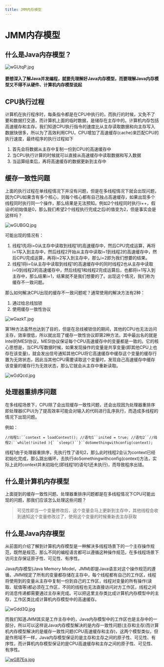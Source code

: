 ```yaml
---
title: JMM内存模型
---
```



# JMM内存模型

## 什么是Java内存模型？

![wGUtqP.jpg](https://s1.ax1x.com/2020/09/10/wGUtqP.jpg)

#### 要想深入了解Java并发编程，就要先理解好Java内存模型，而要理解Java内存模型又不得不从硬件、计算机内存模型说起

## **CPU执行过程**

计算机在执行程序时，每条指令都是在CPU中执行的，而执行的时候，又免不了要和数据打交道，而计算机上面的临时数据，是储存在主存中的。计算机内存包括高速缓存和主存。我们知道CPU执行指令的速度比从主存读取数据和向主存写入数据快很多，所以为了高效利用CPU，CPU增加了高速缓存(cache)来匹配CPU的执行速度，最终程序的执行过程如下

1. 首先会将数据从主存中复制一份到CPU的高速缓存中
2. 当CPU执行计算的时候就可以直接从高速缓存中读取数据和写入数据
3. 当运算结束后，再将高速缓存的数据更新到主存中

## **缓存一致性问题**

上面的执行过程在单线程情况下并没有问题，但是在多线程情况下就会出现问题，因为CPU如果含有多个核心，则每个核心都有自己独占高速缓存，如果出现多个线程同时执行同一个操作，那么结果是无法预知。例如2个线程同时执行i++，假设i的初始值是0，那么我们希望2个线程执行完成之后i的值变为2，但是事实会是这样吗？

![wGUBGQ.jpg](https://s1.ax1x.com/2020/09/10/wGUBGQ.jpg)

可能出现的情况有：

1. 线程1先将i=0从主存中读取到线程1的高速缓存中，然后CPU完成运算，再将i=1写入到主存中，然后线程2开始从主存中读取i=1到线程2的高速缓存中，然后CPU完成运算，再将i=2写入到主存中，那么i=2即为我们想要的结果。
2. 线程1将i=0从主存中读取到线程1的高速缓存中的同时线程2也从主存中读取i=0到线程2的高速缓存中，然后线程1和线程2完成运算后，也都将i=1写入到主存中，那么结果i=1，结果就不是我们想要的了。出现这个情况，我们称为缓存不一致问题。

那么如何解决CPU出现的缓存不一致问题呢？通常使用的解决方法有2种：

1. 通过给总线加锁
2. 使用缓存一致性协议

![wGazkT.jpg](https://s1.ax1x.com/2020/09/10/wGazkT.jpg)

第1种方法虽然也达到了目的，但是在总线被锁住的期间，其他的CPU也无法访问主存，效率很低，所以就出现了缓存一致性协议即第2种方法，其中最出名的就是Intel的MESI协议，MESI协议保证每个CPU高速缓存中的变量都是一致的。它的核心思想是，当CPU写数据时候，如果发现操作的变量是共享变量(即其他CPU上也存在该变量)，就会发出信号通知其他CPU将它高速缓存中缓存这个变量的缓存行置为无效状态，因此当其他CPU需要读取这个变量时，发现自己高速缓存中缓存该变量的缓存行为无效状态，那么它就会从主存中重新读取。

![wGdQcd.jpg](https://s1.ax1x.com/2020/09/10/wGdQcd.jpg)

## **处理器重排序问题**

在多线程场景下，CPU除了会出现缓存一致性问题，还会出现因为处理器重排序即处理器(CPU)为了提高效率可能会对输入的代码进行乱序执行，而造成多线程的情况下出现问题。

例如：

```
//线程1:``context = loadContext(); //语句1``inited = true; //语句2``//线程2:``while(!inited ){` `sleep()``}``doSomethingwithconfig(context);
```

线程1由于处理器重排序，先执行性了语句2，那么此时线程2会认为context已经初始化完成，那么跳出循环，去执行doSomethingwithconfig(context)方法，实际上此时context并未初始化(即线程1的语句1还未执行)，而导致程序出错。

## **什么是计算机内存模型**

上面提到的缓存一致性问题、处理器重排序问题都是在多线程情况下CPU可能出现的问题，那我们应该怎么处理这些问题？

> 可见性即当一个变量修改后，这个变量会马上更新到主存中，其他线程会收到通知这个变量修改过了，使用这个变量的时候重新去主存获取

## **什么是Java内存模型**

从前面的介绍了解到计算机内存模型是一种解决多线程场景下的一个主存操作规范，既然是规范，那么不同的编程语言都可以遵循这种操作规范，在多线程场景下访问主存保证原子性、可见性、有序性。

Java内存模型(Java Memory Model，JMM)即是Java语言对这个操作规范的遵循，JMM规定了所有的变量都存储在主存中，每个线程都有自己的工作区，线程将使用到的变量从主存中复制一份到自己的工作区，线程对变量的所有操作(读取、赋值等)都必须在工作区，不同的线程也无法直接访问对方工作区，线程之间的消息传递都需要通过主存来完成。可以把这里主存类比成计算机内存模型中的主存，工作区类比成计算机内存模型中的高速缓存。

![wGdd3Q.jpg](https://s1.ax1x.com/2020/09/10/wGdd3Q.jpg)

而我们知道JMM其实是工作主存中的，Java内存模型中的工作区也是主存中的一部分，所以可以这样说Java内存模型解决的是内存一致性问题(主存和主存)而计算机内存模型解决的是缓存一致性问题(CPU高速缓存和主存)，这两个模型类似，但是作用域不一样，Java内存模型保证的是主存和主存之间的原子性、可见性、有序性，而计算机内存模型保证的是CPU高速缓存和主存之间的原子性、可见性、有序性。

[![wGB7Eq.jpg](https://s1.ax1x.com/2020/09/10/wGB7Eq.jpg)](https://imgchr.com/i/wGB7Eq)